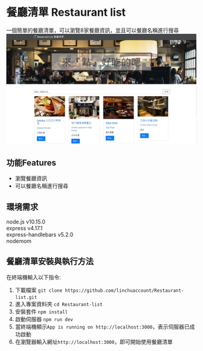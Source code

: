 # 餐廳清單 Restaurant list
一個簡單的餐廳清單，可以瀏覽8家餐廳資訊，並且可以餐廳名稱進行搜尋  
![image](https://raw.githubusercontent.com/linchuaccount/Restaurant-list/master/%E5%B0%81%E9%9D%A2.JPG)

## 功能Features
- 瀏覽餐廳資訊
- 可以餐廳名稱進行搜尋

## 環境需求
node.js v10.15.0   
express v4.17.1  
express-handlebars v5.2.0  
nodemom  

## 餐廳清單安裝與執行方法
在終端機輸入以下指令:
1. 下載檔案
   `git clone https://github.com/linchuaccount/Restaurant-list.git`
2. 進入專案資料夾
   `cd Restaurant-list`
3. 安裝套件 
  `npm install`
4. 啟動伺服器
  `npm run dev`  
5. 當終端機顯示`App is running on http://localhost:3000`，表示伺服器已成功啟動  
6. 在瀏覽器輸入網址`http://localhost:3000`，即可開始使用餐廳清單  
